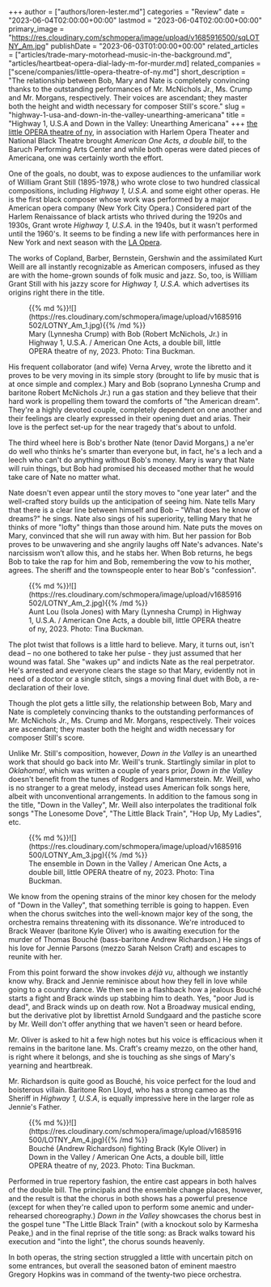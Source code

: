 +++
author = ["authors/loren-lester.md"]
categories = "Review"
date = "2023-06-04T02:00:00+00:00"
lastmod = "2023-06-04T02:00:00+00:00"
primary_image = "https://res.cloudinary.com/schmopera/image/upload/v1685916500/sqLOTNY_Am.jpg"
publishDate = "2023-06-03T01:00:00+00:00"
related_articles = ["articles/trade-mary-motorhead-music-in-the-background.md", "articles/heartbeat-opera-dial-lady-m-for-murder.md]
related_companies = ["scene/companies/little-opera-theatre-of-ny.md"]
short_description = "The relationship between Bob, Mary and Nate is completely convincing thanks to the outstanding performances of Mr. McNichols Jr., Ms. Crump and Mr. Morgans, respectively. Their voices are ascendant; they master both the height and width necessary for composer Still's score."
slug = "highway-1-usa-and-down-in-the-valley-unearthing-americana"
title = "Highway 1, U.S.A and Down in the Valley: Unearthing Americana"
+++
[the little OPERA theatre of ny](/scene/companies/little-opera-theatre-of-ny/), in association with Harlem Opera Theater and National Black Theatre brought _American One Acts, a double bill_, to the Baruch Performing Arts Center and while both operas were dated pieces of Americana, one was certainly worth the effort.

One of the goals, no doubt, was to expose audiences to the unfamiliar work of William Grant Still (1895-1978,) who wrote close to two hundred classical compositions, including _Highway 1, U.S.A._ and some eight other operas. He is the first black composer whose work was performed by a major American opera company (New York City Opera.) Considered part of the Harlem Renaissance of black artists who thrived during the 1920s and 1930s, Grant wrote _Highway 1, U.S.A._ in the 1940s, but it wasn't performed until the 1960's. It seems to be finding a new life with performances here in New York and next season with the [LA Opera](/scene/companies/los-angeles-opera/).
 
The works of Copland, Barber, Bernstein, Gershwin and the assimilated Kurt Weill are all instantly recognizable as American composers, infused as they are with the home-grown sounds of folk music and jazz. So, too, is William Grant Still with his jazzy score for _Highway 1, U.S.A._ which advertises its origins right there in the title.  

<figure data-type="image">{{% md %}}![](https://res.cloudinary.com/schmopera/image/upload/v1685916502/LOTNY_Am_1.jpg){{% /md %}}

<figcaption>Mary (Lynnesha Crump) with Bob (Robert McNichols, Jr.) in Highway 1, U.S.A. / American One Acts, a double bill, little OPERA theatre of ny, 2023. Photo: Tina Buckman.</figcaption>
</figure>

His frequent collaborator (and wife) Verna Arvey, wrote the libretto and it proves to be very moving in its simple story (brought to life by music that is at once simple and complex.) Mary and Bob (soprano Lynnesha Crump and baritone Robert McNichols Jr.) run a gas station and they believe that their hard work is propelling them toward the comforts of "the American dream". They're a highly devoted couple, completely dependent on one another and their feelings are clearly expressed in their opening duet and arias. Their love is the perfect set-up for the near tragedy that's about to unfold.

The third wheel here is Bob's brother Nate (tenor David Morgans,) a ne'er do well who thinks he's smarter than everyone but, in fact, he's a lech and a leech who can't do anything without Bob's money. Mary is wary that Nate will ruin things, but Bob had promised his deceased mother that he would take care of Nate no matter what.

Nate doesn't even appear until the story moves to "one year later" and the well-crafted story builds up the anticipation of seeing him. Nate tells Mary that there is a clear line between himself and Bob – "What does he know of dreams?" he sings. Nate also sings of his superiority, telling Mary that he thinks of more "lofty" things than those around him. Nate puts the moves on Mary, convinced that she will run away with him. But her passion for Bob proves to be unwavering and she angrily laughs off Nate's advances. Nate's narcissism won’t allow this, and he stabs her. When Bob returns, he begs Bob to take the rap for him and Bob, remembering the vow to his mother, agrees. The sheriff and the townspeople enter to hear Bob's "confession".

<figure data-type="image">{{% md %}}![](https://res.cloudinary.com/schmopera/image/upload/v1685916502/LOTNY_Am_2.jpg){{% /md %}}

<figcaption>Aunt Lou (Isola Jones) with Mary (Lynnesha Crump) in Highway 1, U.S.A. / American One Acts, a double bill, little OPERA theatre of ny, 2023. Photo: Tina Buckman.</figcaption>
</figure>

The plot twist that follows is a little hard to believe. Mary, it turns out, isn't dead – no one bothered to take her pulse - they just assumed that her wound was fatal. She "wakes up" and indicts Nate as the real perpetrator. He's arrested and everyone clears the stage so that Mary, evidently not in need of a doctor or a single stitch, sings a moving final duet with Bob, a re-declaration of their love.

Though the plot gets a little silly, the relationship between Bob, Mary and Nate is completely convincing thanks to the outstanding performances of Mr. McNichols Jr., Ms. Crump and Mr. Morgans, respectively. Their voices are ascendant; they master both the height and width necessary for composer Still's score.

Unlike Mr. Still's composition, however, _Down in the Valley_ is an unearthed work that should go back into Mr. Weill's trunk. Startlingly similar in plot to _Oklahoma!_, which was written a couple of years prior, _Down in the Valley_ doesn't benefit from the tunes of Rodgers and Hammerstein. Mr. Weill, who is no stranger to a great melody, instead uses American folk songs here, albeit with unconventional arrangements. In addition to the famous song in the title, "Down in the Valley", Mr. Weill also interpolates the traditional folk songs "The Lonesome Dove", "The Little Black Train", "Hop Up, My Ladies", etc.

<figure data-type="image">{{% md %}}![](https://res.cloudinary.com/schmopera/image/upload/v1685916500/LOTNY_Am_3.jpg){{% /md %}}

<figcaption>The ensemble in Down in the Valley / American One Acts, a double bill, little OPERA theatre of ny, 2023. Photo: Tina Buckman.</figcaption>
</figure>

We know from the opening strains of the minor key chosen for the melody of "Down in the Valley", that something terrible is going to happen. Even when the chorus switches into the well-known major key of the song, the orchestra remains threatening with its dissonance. We're introduced to Brack Weaver (baritone Kyle Oliver) who is awaiting execution for the murder of Thomas Bouché (bass-baritone Andrew Richardson.) He sings of his love for Jennie Parsons (mezzo Sarah Nelson Craft) and escapes to reunite with her.

From this point forward the show invokes _déjà vu_, although we instantly know why. Brack and Jennie reminisce about how they fell in love while going to a country dance. We then see in a flashback how a jealous Bouché starts a fight and Brack winds up stabbing him to death. Yes, "poor Jud is dead", and Brack winds up on death row. Not a Broadway musical ending, but the derivative plot by librettist Arnold Sundgaard and the pastiche score by Mr. Weill don't offer anything that we haven't seen or heard before.

Mr. Oliver is asked to hit a few high notes but his voice is efficacious when it remains in the baritone lane. Ms. Craft's creamy mezzo, on the other hand, is right where it belongs, and she is touching as she sings of Mary's yearning and heartbreak.

Mr. Richardson is quite good as Bouché, his voice perfect for the loud and boisterous villain. Baritone Ron Lloyd, who has a strong cameo as the Sheriff in _Highway 1, U.S.A_, is equally impressive here in the larger role as Jennie's Father.

<figure data-type="image">{{% md %}}![](https://res.cloudinary.com/schmopera/image/upload/v1685916500/LOTNY_Am_4.jpg){{% /md %}}

<figcaption>Bouché (Andrew Richardson) fighting Brack (Kyle Oliver) in Down in the Valley / American One Acts, a double bill, little OPERA theatre of ny, 2023. Photo: Tina Buckman.</figcaption>
</figure>

Performed in true repertory fashion, the entire cast appears in both halves of the double bill. The principals and the ensemble change places, however, and the result is that the chorus in both shows has a powerful presence (except for when they're called upon to perform some anemic and under-rehearsed choreography.) _Down in the Valley_ showcases the chorus best in the gospel tune "The Little Black Train" (with a knockout solo by Karmesha Peake,) and in the final reprise of the title song: as Brack walks toward his execution and "into the light", the chorus sounds heavenly.

In both operas, the string section struggled a little with uncertain pitch on some entrances, but overall the seasoned baton of eminent maestro Gregory Hopkins was in command of the twenty-two piece orchestra.